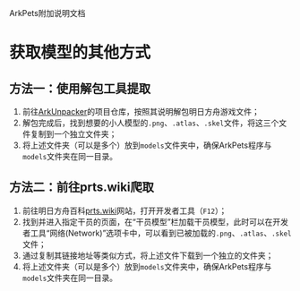 ArkPets附加说明文档
# 获取模型的其他方式

## 方法一：使用解包工具提取
1. 前往[ArkUnpacker](https://github.com/isHarryh/Ark-Unpacker)的项目仓库，按照其说明解包明日方舟游戏文件；
2. 解包完成后，找到想要的小人模型的`.png`、`.atlas`、`.skel`文件，将这三个文件复制到一个独立文件夹；
3. 将上述文件夹（可以是多个）放到`models`文件夹中，确保ArkPets程序与`models`文件夹在同一目录。

## 方法二：前往prts.wiki爬取
1. 前往明日方舟百科[prts.wiki](https://prts.wiki)网站，打开开发者工具（`F12`）；
2. 找到并进入指定干员的页面，在“干员模型”栏加载干员模型，此时可以在开发者工具“网络(Network)”选项卡中，可以看到已被加载的`.png`、`.atlas`、`.skel`文件；
3. 通过复制其链接地址等类似方式，将上述文件下载到一个独立的文件夹；
4. 将上述文件夹（可以是多个）放到`models`文件夹中，确保ArkPets程序与`models`文件夹在同一目录。

